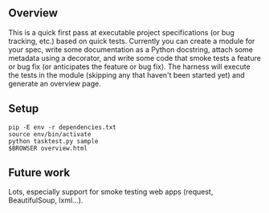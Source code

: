 ## Overview ##

This is a quick first pass at executable project specifications (or bug
tracking, etc.) based on quick tests. Currently you can create a module for
your spec, write some documentation as a Python docstring, attach some metadata
using a decorator, and write some code that smoke tests a feature or bug fix
(or anticipates the feature or bug fix). The harness will execute the tests in
the module (skipping any that haven't been started yet) and generate an
overview page.


## Setup ##

    pip -E env -r dependencies.txt
    source env/bin/activate
    python tasktest.py sample
    $BROWSER overview.html


## Future work ##

Lots, especially support for smoke testing web apps (request, BeautifulSoup,
lxml...).
